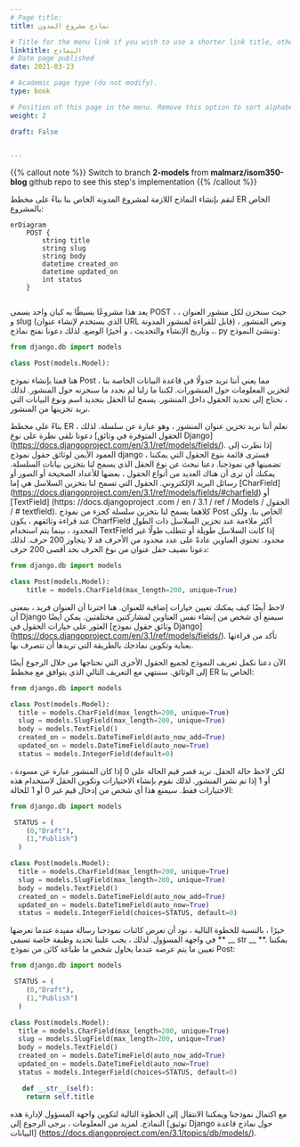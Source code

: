 ```yaml
---
# Page title: 
title: نماذج مشروع المدون 

# Title for the menu link if you wish to use a shorter link title, otherwise remove this option.
linktitle: النماذج 
# Date page published
date: 2021-03-23

# Academic page type (do not modify).
type: book

# Position of this page in the menu. Remove this option to sort alphabetically.
weight: 2

draft: False


---
```


{{% callout note %}}
Switch to branch **2-models** from **malmarz/isom350-blog** github repo to see this step's implementation
{{% /callout %}}

لنقم بإنشاء النماذج اللازمة لمشروع المدونة الخاص بنا بناءً على مخطط ER الخاص بالمشروع:

```mermaid
erDiagram
    POST {
        string title
        string slug
        string body
        datetime created_on
        datetime updated_on
        int status 
    }
    
```

يعد هذا مشروعًا بسيطًا به كيان واحد يسمى POST ، حيث سنخزن لكل منشور العنوان ، و slug (الذي يستخدم لإنشاء عنوان URL قابل للقراءة لمنشور المدونة) ، ونص المنشور ، وتاريخ الإنشاء والتحديث ، و أخيرًا الوضع. لذلك دعونا نفتح نماذج. py وننشئ النموذج:

```python
from django.db import models

class Post(models.Model):

```

هنا قمنا بإنشاء نموذج Post ، مما يعني أننا نريد جدولًا في قاعدة البيانات الخاصة بنا لتخزين المعلومات حول المنشورات. لكننا ما زلنا لم نحدد ما سنخزنه حول المنشور. لذلك ، نحتاج إلى تحديد الحقول داخل المنشور. يسمح لنا الحقل بتحديد اسم ونوع البيانات التي نريد تخزينها من المنشور.

بناءً على مخطط ER ، نعلم أننا نريد تخزين عنوان المنشور ، وهو عبارة عن سلسلة. لذلك دعونا نلقي نظرة على نوع [الحقول المتوفرة في وثائق Django] (https://docs.djangoproject.com/en/3.1/ref/models/fields/). إذا نظرت إلى العمود الأيمن لوثائق حقول نموذج django ، فسترى قائمة بنوع الحقول التي يمكننا تضمينها في نموذجنا. دعنا نبحث عن نوع الحقل الذي يسمح لنا بتخزين بيانات السلسلة. يمكنك أن ترى أن هناك العديد من أنواع الحقول ، بعضها للأعداد الصحيحة أو الصور أو رسائل البريد الإلكتروني. الحقول التي تسمح لنا بتخزين السلاسل هي إما [CharField] (https://docs.djangoproject.com/en/3.1/ref/models/fields/#charfield) أو [TextField] (https: //docs.djangoproject .com / en / 3.1 / ref / Models / الحقول / # textfield). كلاهما يسمح لنا بتخزين سلسلة كجزء من نموذج Post الخاص بنا. ولكن عند قراءة وثائقهم ، يكون CharfField أكثر ملاءمة عند تخزين السلاسل ذات الطول المحدود ، بينما يتم استخدام TextField إذا كانت السلاسل طويلة أو تتطلب طولًا غير محدود. تحتوي العناوين عادةً على عدد محدود من الأحرف قد لا يتجاوز 200 حرف. لذلك دعونا نضيف حقل عنوان من نوع الحرف بحد أقصى 200 حرف:

```python
from django.db import models

class Post(models.Model):
    title = models.CharField(max_length=200, unique=True)
```
لاحظ أيضًا كيف يمكنك تعيين خيارات إضافية للعنوان. هنا اخترنا أن العنوان فريد ، بمعنى أن Django سيمنع أي شخص من إنشاء نفس العناوين لمشاركتين مختلفتين. يمكن أيضًا العثور على خيارات الحقول في [وثائق حقول نموذج Django] (https://docs.djangoproject.com/en/3.1/ref/models/fields/). تأكد من قراءتها بعناية وتكوين نماذجك بالطريقة التي تريدها أن تتصرف بها.

الآن دعنا نكمل تعريف النموذج لجميع الحقول الأخرى التي نحتاجها من خلال الرجوع أيضًا إلى الوثائق. سننتهي مع التعريف التالي الذي يتوافق مع مخطط ER الخاص بنا:

```python
from django.db import models

class Post(models.Model):
  title = models.CharField(max_length=200, unique=True)
  slug = models.SlugField(max_length=200, unique=True)
  body = models.TextField()
  created_on = models.DateTimeField(auto_now_add=True)
  updated_on = models.DateTimeField(auto_now=True)
  status = models.IntegerField(default=0)
```

لكن لاحظ حالة الحقل. نريد قصر قيم الحالة على 0 إذا كان المنشور عبارة عن مسودة ، أو 1 إذا تم نشر المنشور. لذلك نقوم بإنشاء الاختيارات وتكوين الحقل لاستخدام هذه الاختيارات فقط. سيمنع هذا أي شخص من إدخال قيم غير 0 أو 1 للحالة:

```python
from django.db import models

 STATUS = (
    (0,"Draft"),
    (1,"Publish")
  )

class Post(models.Model):
  title = models.CharField(max_length=200, unique=True)
  slug = models.SlugField(max_length=200, unique=True)
  body = models.TextField()
  created_on = models.DateTimeField(auto_now_add=True)
  updated_on = models.DateTimeField(auto_now=True)
  status = models.IntegerField(choices=STATUS, default=0)
```

خيرًا ، بالنسبة للخطوة التالية ، نود أن تعرض كائنات نموذجنا رسالة مفيدة عندما نعرضها في واجهة المسؤول. لذلك ، يجب علينا تحديد وظيفة خاصة تسمى ** __ str __ **. يمكننا تعيين ما يتم عرضه عندما يحاول شخص ما طباعة كائن من نموذج Post:

```python
from django.db import models

 STATUS = (
    (0,"Draft"),
    (1,"Publish")
  )

class Post(models.Model):
  title = models.CharField(max_length=200, unique=True)
  slug = models.SlugField(max_length=200, unique=True)
  body = models.TextField()
  created_on = models.DateTimeField(auto_now_add=True)
  updated_on = models.DateTimeField(auto_now=True)
  status = models.IntegerField(choices=STATUS, default=0)

   def __str__(self):
    return self.title
```

مع اكتمال نموذجنا ويمكننا الانتقال إلى الخطوة التالية لتكوين واجهة المسؤول لإدارة هذه النماذج. لمزيد من المعلومات ، يرجى الرجوع إلى [توثيق Django حول نماذج قاعدة البيانات] (https://docs.djangoproject.com/en/3.1/topics/db/models/).
